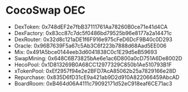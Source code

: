 # CocoSwap OEC

- DexToken: 0x748dEF2e7fbB37111761Aa78260B0ce71e41d4CA
- DexFactory: 0x83cc87c7dc5f0486bd79525b96e8177a2a14471c
- DexRouter: 0x32d8c121aDE1f6F916e975cFeD6DcF9B40c0D293
- Oracle: 0x96B7639F5a67c5Ab3C6f223b7888d68Aad5EE006
- Mix: 0x491A5bce0144eeb3d6041838C0c1E29d5eB59693
- SwapMining: 0x648C6B73825bAe6e1ac6D800a0cD751A6De8002D
- HecoPool: 0x1D813269B0A68CC12977329C850b1Ae510793B1F
- xTokenPool: 0xEf2957f94e2e2BFD7AcA85062b25a7829166e28D
- Repurchase: 0x835D6fD31cE9a421ab9D2d910A822066459AbcAD
- BoardRoom: 0xB464d06A4111c79092171d52eC918eaf6CE71ac3
